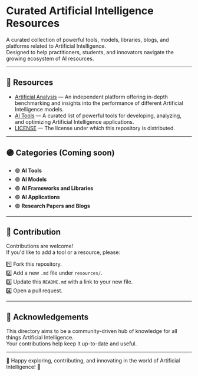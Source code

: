 # Curated Artificial Intelligence Resources

A curated collection of powerful tools, models, libraries, blogs, and platforms related to Artificial Intelligence.  
Designed to help practitioners, students, and innovators navigate the growing ecosystem of AI resources.

---

## 📁 Resources

- [Artificial Analysis](resources/artificialanalysis.md) — An independent platform offering in-depth benchmarking and insights into the performance of different Artificial Intelligence models.
- [AI Tools](resources/AI-Tools.md) — A curated list of powerful tools for developing, analyzing, and optimizing Artificial Intelligence applications.
- [LICENSE](LICENSE) — The license under which this repository is distributed.

---

## 🟣 Categories (Coming soon)

- 🟣 **AI Tools**
- 🟣 **AI Models**
- 🟣 **AI Frameworks and Libraries**
- 🟣 **AI Applications**
- 🟣 **Research Papers and Blogs**

---

## 📝 Contribution

Contributions are welcome!  
If you'd like to add a tool or a resource, please:

1️⃣ Fork this repository.  
2️⃣ Add a new `.md` file under `resources/`.  
3️⃣ Update this `README.md` with a link to your new file.  
4️⃣ Open a pull request.

---

## 🌟 Acknowledgements

This directory aims to be a community-driven hub of knowledge for all things Artificial Intelligence.  
Your contributions help keep it up-to-date and useful.

---

🚀 Happy exploring, contributing, and innovating in the world of Artificial Intelligence! 🌟
